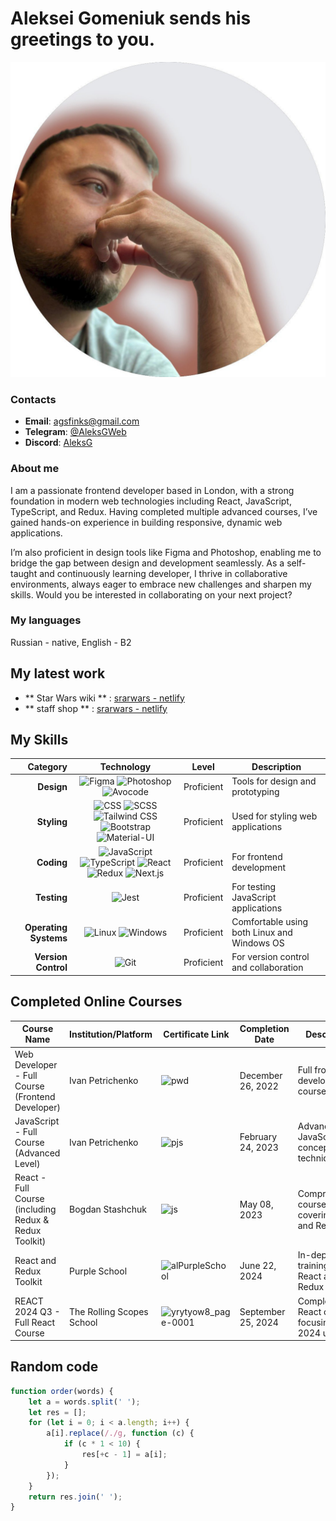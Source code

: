 # Aleksei Gomeniuk sends his greetings to you.

![1730930666963](images/CV/1730930666963.png)

### Contacts

- **Email**: [agsfinks@gmail.com](mailto:agsfinks@gmail.com)
- **Telegram**: [@AleksGWeb](https://t.me/AleksGWeb)
- **Discord**: [AleksG](https://discordapp.com/users/300176264033992705)

### About me

I am a passionate frontend developer based in London, with a strong foundation in modern web technologies including React, JavaScript, TypeScript, and Redux. Having completed multiple advanced courses, I’ve gained hands-on experience in building responsive, dynamic web applications.

I’m also proficient in design tools like Figma and Photoshop, enabling me to bridge the gap between design and development seamlessly. As a self-taught and continuously learning developer, I thrive in collaborative environments, always eager to embrace new challenges and sharpen my skills. Would you be interested in collaborating on your next project?

### My languages

Russian - native, English - B2

## My latest work

- ** Star Wars wiki ** : [srarwars - netlify](https://amensgood-ssr-app-router-api.netlify.app/)
- ** staff shop ** : [srarwars - netlify](https://goodomen-online-shop.netlify.app/)

## My Skills

|              Category |                                                                                                                                                                                                                                                                      Technology                                                                                                                                                                                                                                                                      | Level      | Description                                 |
| --------------------: | :--------------------------------------------------------------------------------------------------------------------------------------------------------------------------------------------------------------------------------------------------------------------------------------------------------------------------------------------------------------------------------------------------------------------------------------------------------------------------------------------------------------------------------------------------: | ---------- | ------------------------------------------- |
|            **Design** |                                                                                                           ![Figma](https://img.shields.io/badge/Figma-F24E1E?style=for-the-badge&logo=figma&logoColor=white) ![Photoshop](https://img.shields.io/badge/Photoshop-31A8FF?style=for-the-badge&logo=adobephotoshop&logoColor=white) ![Avocode](https://img.shields.io/badge/Avocode-1D1D1D?style=for-the-badge&logo=avocode&logoColor=white)                                                                                                            | Proficient | Tools for design and prototyping            |
|           **Styling** | ![CSS](https://img.shields.io/badge/CSS-1572B6?style=for-the-badge&logo=css3&logoColor=white) ![SCSS](https://img.shields.io/badge/SCSS-CC6699?style=for-the-badge&logo=sass&logoColor=white) ![Tailwind CSS](https://img.shields.io/badge/Tailwind%20CSS-06B6D4?style=for-the-badge&logo=tailwind-css&logoColor=white) ![Bootstrap](https://img.shields.io/badge/Bootstrap-7952B3?style=for-the-badge&logo=bootstrap&logoColor=white) ![Material-UI](https://img.shields.io/badge/Material--UI-0081CB?style=for-the-badge&logo=mui&logoColor=white) | Proficient | Used for styling web applications           |
|            **Coding** |  ![JavaScript](https://img.shields.io/badge/JavaScript-F7DF1E?style=for-the-badge&logo=javascript&logoColor=black) ![TypeScript](https://img.shields.io/badge/TypeScript-007ACC?style=for-the-badge&logo=typescript&logoColor=white) ![React](https://img.shields.io/badge/React-61DAFB?style=for-the-badge&logo=react&logoColor=black) ![Redux](https://img.shields.io/badge/Redux-764ABC?style=for-the-badge&logo=redux&logoColor=white) ![Next.js](https://img.shields.io/badge/Next.js-000000?style=for-the-badge&logo=next.js&logoColor=white)  | Proficient | For frontend development                    |
|           **Testing** |                                                                                                                                                                                                                           ![Jest](https://img.shields.io/badge/Jest-C21325?style=for-the-badge&logo=jest&logoColor=white)                                                                                                                                                                                                                            | Proficient | For testing JavaScript applications         |
| **Operating Systems** |                                                                                                                                                                     ![Linux](https://img.shields.io/badge/Linux-FCC624?style=for-the-badge&logo=linux&logoColor=black) ![Windows](https://img.shields.io/badge/Windows-0078D6?style=for-the-badge&logo=windows&logoColor=white)                                                                                                                                                                      | Proficient | Comfortable using both Linux and Windows OS |
|   **Version Control** |                                                                                                                                                                                                                             ![Git](https://img.shields.io/badge/Git-F05032?style=for-the-badge&logo=git&logoColor=white)                                                                                                                                                                                                                             | Proficient | For version control and collaboration       |

## Completed Online Courses

| Course Name                                           | Institution/Platform      | Certificate Link                                                                                       | Completion Date    | Description                                        |
| ----------------------------------------------------- | ------------------------- | ------------------------------------------------------------------------------------------------------ | ------------------ | -------------------------------------------------- |
| Web Developer - Full Course (Frontend Developer)      | Ivan Petrichenko          | ![pwd](https://github.com/user-attachments/assets/f9b64e77-ae6a-4917-85d2-13595f75b861)                | December 26, 2022  | Full frontend development course.                  |
| JavaScript - Full Course (Advanced Level)             | Ivan Petrichenko          | ![pjs](https://github.com/user-attachments/assets/ba163a31-3fa3-4fab-a95f-4d0ed4de9662)                | February 24, 2023  | Advanced JavaScript concepts and techniques.       |
| React - Full Course (including Redux & Redux Toolkit) | Bogdan Stashchuk          | ![js](https://github.com/user-attachments/assets/2e56b3a1-ab83-448b-86fc-971022648b8c)                 | May 08, 2023       | Comprehensive course covering React and Redux.     |
| React and Redux Toolkit                               | Purple School             | ![alPurpleSchool](https://github.com/user-attachments/assets/62f51717-a2dd-40cd-9c7d-a59afff7cdca)     | June 22, 2024      | In-depth training on React and Redux Toolkit.      |
| REACT 2024 Q3 - Full React Course                     | The Rolling Scopes School | ![yrytyow8_page-0001](https://github.com/user-attachments/assets/c569c8b3-dbf9-48db-8bf0-3af2b4313e32) | September 25, 2024 | Complete React course focusing on Q3 2024 updates. |

## Random code

```javascript
function order(words) {
	let a = words.split(' ');
	let res = [];
	for (let i = 0; i < a.length; i++) {
		a[i].replace(/./g, function (c) {
			if (c * 1 < 10) {
				res[+c - 1] = a[i];
			}
		});
	}
	return res.join(' ');
}
```

